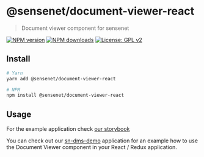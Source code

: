 # @sensenet/document-viewer-react

> Document viewer component for sensenet

[![NPM version](https://img.shields.io/npm/v/@sensenet/document-viewer-react.svg?style=flat)](https://www.npmjs.com/package/@sensenet/document-viewer-react)
[![NPM downloads](https://img.shields.io/npm/dt/@sensenet/document-viewer-react.svg?style=flat)](https://www.npmjs.com/package/@sensenet/document-viewer-react)
[![License: GPL v2](https://img.shields.io/badge/License-GPL%20v2-blue.svg)](https://www.gnu.org/licenses/old-licenses/gpl-2.0.en.html)

## Install

```bash
# Yarn
yarn add @sensenet/document-viewer-react

# NPM
npm install @sensenet/document-viewer-react
```

## Usage

For the example application check [our storybook](https://sn-react-component-docs-dev.netlify.com/?path=/story/documentviewer--showcase-app)

You can check out our [sn-dms-demo](https://github.com/SenseNet/sn-dms-demo) application for an example how to use the Document Viewer component in your React / Redux application.
